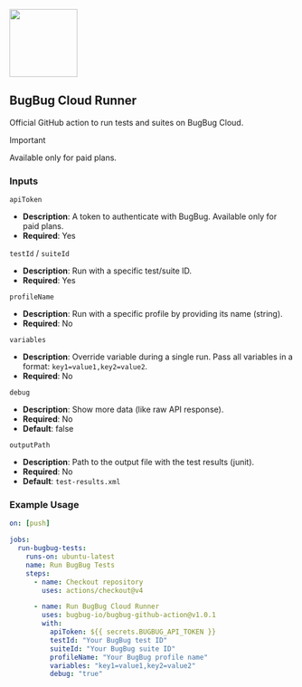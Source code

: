 <p align="left">
  <img src="https://app.bugbug.io/favicon/favicon-apple.png" width="120" />
</p>

## BugBug Cloud Runner
Official GitHub action to run tests and suites on BugBug Cloud.

> [!IMPORTANT]
> Available only for paid plans.

### Inputs

`apiToken`

- **Description**: A token to authenticate with BugBug. Available only for paid plans.
- **Required**: Yes

`testId` / `suiteId`

- **Description**: Run with a specific test/suite ID.
- **Required**: Yes

`profileName`

- **Description**: Run with a specific profile by providing its name (string).
- **Required**: No

`variables`

- **Description**: Override variable during a single run. Pass all variables in a format: `key1=value1,key2=value2`.
- **Required**: No

`debug`

- **Description**: Show more data (like raw API response).
- **Required**: No
- **Default**: false

`outputPath`

- **Description**: Path to the output file with the test results (junit).
- **Required**: No
- **Default**: `test-results.xml`

### Example Usage

```yaml
on: [push]

jobs:
  run-bugbug-tests:
    runs-on: ubuntu-latest
    name: Run BugBug Tests
    steps:
      - name: Checkout repository
        uses: actions/checkout@v4

      - name: Run BugBug Cloud Runner
        uses: bugbug-io/bugbug-github-action@v1.0.1
        with:
          apiToken: ${{ secrets.BUGBUG_API_TOKEN }}
          testId: "Your BugBug test ID"
          suiteId: "Your BugBug suite ID"
          profileName: "Your BugBug profile name"
          variables: "key1=value1,key2=value2"
          debug: "true"
```

